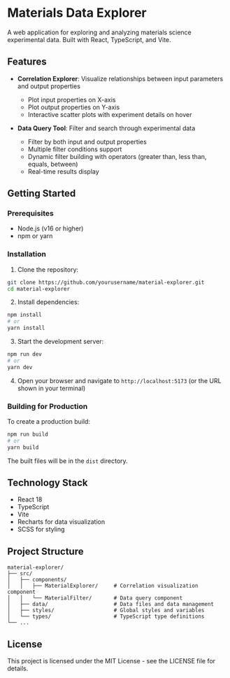 # Materials Data Explorer

A web application for exploring and analyzing materials science experimental data. Built with React, TypeScript, and Vite.

## Features

- **Correlation Explorer**: Visualize relationships between input parameters and output properties
  - Plot input properties on X-axis
  - Plot output properties on Y-axis
  - Interactive scatter plots with experiment details on hover

- **Data Query Tool**: Filter and search through experimental data
  - Filter by both input and output properties
  - Multiple filter conditions support
  - Dynamic filter building with operators (greater than, less than, equals, between)
  - Real-time results display

## Getting Started

### Prerequisites

- Node.js (v16 or higher)
- npm or yarn

### Installation

1. Clone the repository:
```bash
git clone https://github.com/yourusername/material-explorer.git
cd material-explorer
```

2. Install dependencies:
```bash
npm install
# or
yarn install
```

3. Start the development server:
```bash
npm run dev
# or
yarn dev
```

4. Open your browser and navigate to `http://localhost:5173` (or the URL shown in your terminal)

### Building for Production

To create a production build:

```bash
npm run build
# or
yarn build
```

The built files will be in the `dist` directory.

## Technology Stack

- React 18
- TypeScript
- Vite
- Recharts for data visualization
- SCSS for styling

## Project Structure

```
material-explorer/
├── src/
│   ├── components/
│   │   ├── MaterialExplorer/     # Correlation visualization component
│   │   └── MaterialFilter/       # Data query component
│   ├── data/                     # Data files and data management
│   ├── styles/                   # Global styles and variables
│   └── types/                    # TypeScript type definitions
└── ...
```

## License

This project is licensed under the MIT License - see the LICENSE file for details.
